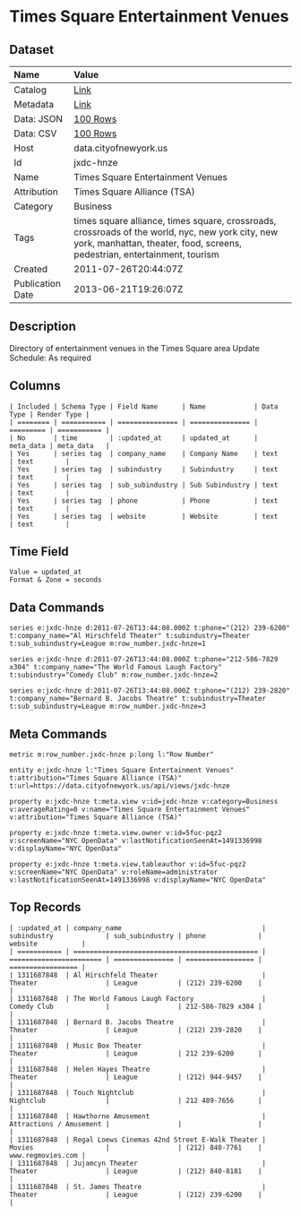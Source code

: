 # Times Square Entertainment Venues

## Dataset

| Name | Value |
| :--- | :---- |
| Catalog | [Link](https://catalog.data.gov/dataset/times-square-entertainment-venues-c8ebb) |
| Metadata | [Link](https://data.cityofnewyork.us/api/views/jxdc-hnze) |
| Data: JSON | [100 Rows](https://data.cityofnewyork.us/api/views/jxdc-hnze/rows.json?max_rows=100) |
| Data: CSV | [100 Rows](https://data.cityofnewyork.us/api/views/jxdc-hnze/rows.csv?max_rows=100) |
| Host | data.cityofnewyork.us |
| Id | jxdc-hnze |
| Name | Times Square Entertainment Venues |
| Attribution | Times Square Alliance (TSA) |
| Category | Business |
| Tags | times square alliance, times square, crossroads, crossroads of the world, nyc, new york city, new york, manhattan, theater, food, screens, pedestrian, entertainment, tourism |
| Created | 2011-07-26T20:44:07Z |
| Publication Date | 2013-06-21T19:26:07Z |

## Description

Directory of entertainment venues in the Times Square area Update Schedule: As required

## Columns

```ls
| Included | Schema Type | Field Name      | Name            | Data Type | Render Type |
| ======== | =========== | =============== | =============== | ========= | =========== |
| No       | time        | :updated_at     | updated_at      | meta_data | meta_data   |
| Yes      | series tag  | company_name    | Company Name    | text      | text        |
| Yes      | series tag  | subindustry     | Subindustry     | text      | text        |
| Yes      | series tag  | sub_subindustry | Sub Subindustry | text      | text        |
| Yes      | series tag  | phone           | Phone           | text      | text        |
| Yes      | series tag  | website         | Website         | text      | text        |
```

## Time Field

```ls
Value = updated_at
Format & Zone = seconds
```

## Data Commands

```ls
series e:jxdc-hnze d:2011-07-26T13:44:08.000Z t:phone="(212) 239-6200" t:company_name="Al Hirschfeld Theater" t:subindustry=Theater t:sub_subindustry=League m:row_number.jxdc-hnze=1

series e:jxdc-hnze d:2011-07-26T13:44:08.000Z t:phone="212-586-7829 x304" t:company_name="The World Famous Laugh Factory" t:subindustry="Comedy Club" m:row_number.jxdc-hnze=2

series e:jxdc-hnze d:2011-07-26T13:44:08.000Z t:phone="(212) 239-2820" t:company_name="Bernard B. Jacobs Theatre" t:subindustry=Theater t:sub_subindustry=League m:row_number.jxdc-hnze=3
```

## Meta Commands

```ls
metric m:row_number.jxdc-hnze p:long l:"Row Number"

entity e:jxdc-hnze l:"Times Square Entertainment Venues" t:attribution="Times Square Alliance (TSA)" t:url=https://data.cityofnewyork.us/api/views/jxdc-hnze

property e:jxdc-hnze t:meta.view v:id=jxdc-hnze v:category=Business v:averageRating=0 v:name="Times Square Entertainment Venues" v:attribution="Times Square Alliance (TSA)"

property e:jxdc-hnze t:meta.view.owner v:id=5fuc-pqz2 v:screenName="NYC OpenData" v:lastNotificationSeenAt=1491336998 v:displayName="NYC OpenData"

property e:jxdc-hnze t:meta.view.tableauthor v:id=5fuc-pqz2 v:screenName="NYC OpenData" v:roleName=administrator v:lastNotificationSeenAt=1491336998 v:displayName="NYC OpenData"
```

## Top Records

```ls
| :updated_at | company_name                                   | subindustry             | sub_subindustry | phone             | website           | 
| =========== | ============================================== | ======================= | =============== | ================= | ================= | 
| 1311687848  | Al Hirschfeld Theater                          | Theater                 | League          | (212) 239-6200    |                   | 
| 1311687848  | The World Famous Laugh Factory                 | Comedy Club             |                 | 212-586-7829 x304 |                   | 
| 1311687848  | Bernard B. Jacobs Theatre                      | Theater                 | League          | (212) 239-2820    |                   | 
| 1311687848  | Music Box Theater                              | Theater                 | League          | 212 239-6200      |                   | 
| 1311687848  | Helen Hayes Theatre                            | Theater                 | League          | (212) 944-9457    |                   | 
| 1311687848  | Touch Nightclub                                | Nightclub               |                 | 212 489-7656      |                   | 
| 1311687848  | Hawthorne Amusement                            | Attractions / Amusement |                 |                   |                   | 
| 1311687848  | Regal Loews Cinemas 42nd Street E-Walk Theater | Movies                  |                 | (212) 840-7761    | www.regmovies.com | 
| 1311687848  | Jujamcyn Theater                               | Theater                 | League          | (212) 840-8181    |                   | 
| 1311687848  | St. James Theatre                              | Theater                 | League          | (212) 239-6200    |                   | 
```